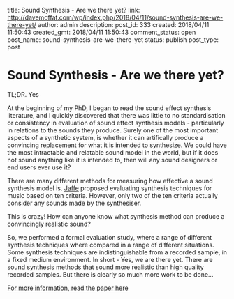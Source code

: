 title: Sound Synthesis - Are we there yet?
link: http://davemoffat.com/wp/index.php/2018/04/11/sound-synthesis-are-we-there-yet/
author: admin
description: 
post_id: 333
created: 2018/04/11 11:50:43
created_gmt: 2018/04/11 11:50:43
comment_status: open
post_name: sound-synthesis-are-we-there-yet
status: publish
post_type: post

# Sound Synthesis - Are we there yet?

TL;DR. Yes

At the beginning of my PhD, I began to read the sound effect synthesis literature, and I quickly discovered that there was little to no standardisation or consistency in evaluation of sound effect synthesis models - particularly in relations to the sounds they produce. Surely one of the most important aspects of a synthetic system, is whether it can artifically produce a convincing replacement for what it is intended to synthesize. We could have the most intractable and relatable sound model in the world, but if it does not sound anything like it is intended to, then will any sound designers or end users ever use it?

There are many different methods for measuring how effective a sound synthesis model is. [Jaffe](http://www.jstor.org/stable/3681301) proposed evaluating synthesis techniques for music based on ten criteria. However, only two of the ten criteria actually consider any sounds made by the synthesiser.

This is crazy! How can anyone know what synthesis method can produce a convincingly realistic sound?

So, we performed a formal evaluation study, where a range of different synthesis techniques where compared in a range of different situations. Some synthesis techniques are indistinguishable from a recorded sample, in a fixed medium environment. In short - Yes, we are there yet. There are sound synthesis methods that sound more realistic than high quality recorded samples. But there is clearly so much more work to be done...

[For more information, read the paper here](/wp-content/uploads/2018/04/a13-moffat.pdf)